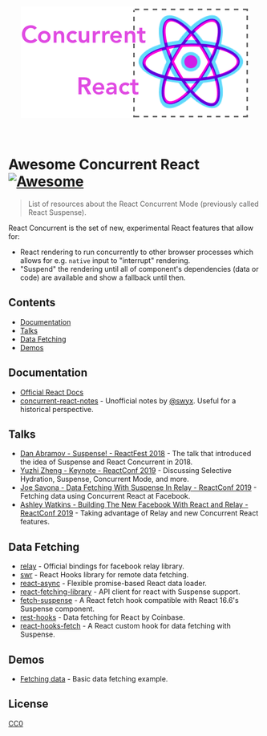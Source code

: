 <div align="center">
	<a href="react_concurrent_logo.png"><img src="react_concurrent_logo.png" alt="react-concurrent-logo"></a>
	<br>
	<br>
	<br>
</div>

# Awesome Concurrent React [![Awesome](https://awesome.re/badge.svg)](https://awesome.re)

> List of resources about the React Concurrent Mode (previously called React Suspense). 

React Concurrent is the set of new, experimental React features that allow for:
- React rendering to run concurrently to other browser processes which allows for e.g. `native` input to "interrupt" rendering.
- "Suspend" the rendering until all of component's dependencies (data or code) are available and show a fallback until then.

## Contents
- [Documentation](#documentation)
- [Talks](#talks)
- [Data Fetching](#data-fetching)
- [Demos](#demos)

## Documentation

- [Official React Docs](https://reactjs.org/docs/concurrent-mode-intro.html)
- [concurrent-react-notes](https://github.com/sw-yx/concurrent-react-notes) - Unofficial notes by [@swyx](https://github.com/sw-yx). Useful for a historical perspective.

## Talks

- [Dan Abramov - Suspense! - ReactFest 2018](https://www.youtube.com/watch?v=6g3g0Q_XVb4&feature=youtu.be) - The talk that introduced the idea of Suspense and React Concurrent in 2018.
- [Yuzhi Zheng - Keynote - ReactConf 2019](https://www.youtube.com/watch?v=uXEEL9mrkAQ) - Discussing Selective Hydration, Suspense, Concurrent Mode, and more.
- [Joe Savona - Data Fetching With Suspense In Relay - ReactConf 2019](https://www.youtube.com/watch?v=Tl0S7QkxFE4) - Fetching data using Concurrent React at Facebook.
- [Ashley Watkins - Building The New Facebook With React and Relay - ReactConf 2019](https://www.youtube.com/watch?v=KT3XKDBZW7M) - Taking advantage of Relay and new Concurrent React features.

## Data Fetching

- [relay](https://relay.dev/docs/en/experimental/a-guided-tour-of-relay#loading-states-with-suspense) - Official bindings for facebook relay library.
- [swr](https://github.com/zeit/swr) - React Hooks library for remote data fetching.
- [react-async](https://github.com/async-library/react-async) - Flexible promise-based React data loader.
- [react-fetching-library](https://github.com/marcin-piela/react-fetching-library) - API client for react with Suspense support.
- [fetch-suspense](https://github.com/CharlesStover/fetch-suspense) - A React fetch hook compatible with React 16.6's Suspense component.
- [rest-hooks](https://github.com/coinbase/rest-hooks) - Data fetching for React by Coinbase.
- [react-hooks-fetch](https://github.com/dai-shi/react-hooks-fetch) - A React custom hook for data fetching with Suspense.

## Demos

- [Fetching data](https://codesandbox.io/s/frosty-hermann-bztrp) - Basic data fetching example.

## License

[CC0](https://github.com/michalczaplinski/awesome-concurrent-react)
